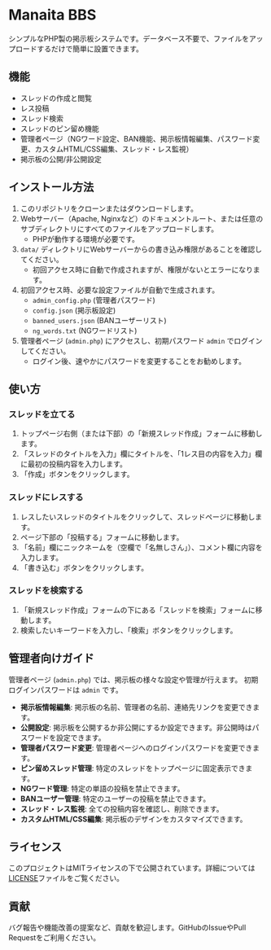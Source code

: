 # Manaita BBS

シンプルなPHP製の掲示板システムです。データベース不要で、ファイルをアップロードするだけで簡単に設置できます。

## 機能

- スレッドの作成と閲覧
- レス投稿
- スレッド検索
- スレッドのピン留め機能
- 管理者ページ（NGワード設定、BAN機能、掲示板情報編集、パスワード変更、カスタムHTML/CSS編集、スレッド・レス監視）
- 掲示板の公開/非公開設定

## インストール方法

1.  このリポジトリをクローンまたはダウンロードします。
2.  Webサーバー（Apache, Nginxなど）のドキュメントルート、または任意のサブディレクトリにすべてのファイルをアップロードします。
    *   PHPが動作する環境が必要です。
3.  `data/` ディレクトリにWebサーバーからの書き込み権限があることを確認してください。
    *   初回アクセス時に自動で作成されますが、権限がないとエラーになります。
4.  初回アクセス時、必要な設定ファイルが自動で生成されます。
    *   `admin_config.php` (管理者パスワード)
    *   `config.json` (掲示板設定)
    *   `banned_users.json` (BANユーザーリスト)
    *   `ng_words.txt` (NGワードリスト)
5.  管理者ページ (`admin.php`) にアクセスし、初期パスワード `admin` でログインしてください。
    *   ログイン後、速やかにパスワードを変更することをお勧めします。

## 使い方

### スレッドを立てる

1.  トップページ右側（または下部）の「新規スレッド作成」フォームに移動します。
2.  「スレッドのタイトルを入力」欄にタイトルを、「1レス目の内容を入力」欄に最初の投稿内容を入力します。
3.  「作成」ボタンをクリックします。

### スレッドにレスする

1.  レスしたいスレッドのタイトルをクリックして、スレッドページに移動します。
2.  ページ下部の「投稿する」フォームに移動します。
3.  「名前」欄にニックネームを（空欄で「名無しさん」）、コメント欄に内容を入力します。
4.  「書き込む」ボタンをクリックします。

### スレッドを検索する

1.  「新規スレッド作成」フォームの下にある「スレッドを検索」フォームに移動します。
2.  検索したいキーワードを入力し、「検索」ボタンをクリックします。

## 管理者向けガイド

管理者ページ (`admin.php`) では、掲示板の様々な設定や管理が行えます。
初期ログインパスワードは `admin` です。

-   **掲示板情報編集**: 掲示板の名前、管理者の名前、連絡先リンクを変更できます。
-   **公開設定**: 掲示板を公開するか非公開にするか設定できます。非公開時はパスワードを設定できます。
-   **管理者パスワード変更**: 管理者ページへのログインパスワードを変更できます。
-   **ピン留めスレッド管理**: 特定のスレッドをトップページに固定表示できます。
-   **NGワード管理**: 特定の単語の投稿を禁止できます。
-   **BANユーザー管理**: 特定のユーザーの投稿を禁止できます。
-   **スレッド・レス監視**: 全ての投稿内容を確認し、削除できます。
-   **カスタムHTML/CSS編集**: 掲示板のデザインをカスタマイズできます。

## ライセンス

このプロジェクトはMITライセンスの下で公開されています。詳細については[LICENSE](LICENSE)ファイルをご覧ください。

## 貢献

バグ報告や機能改善の提案など、貢献を歓迎します。GitHubのIssueやPull Requestをご利用ください。
